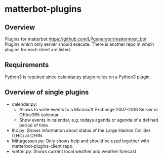 # matterbot-plugins

## Overview
Plugins for matterbot https://github.com/LPgenerator/mattermost_bot
Plugins which only server should execute. There is another repo in which plugins for each client are listed.

## Requirements
Python3 is required since calendar.py plugin relies on a Python3 plugin.

## Overview of single plugins

* calendar.py: 
  * Allows to write events to a Microsoft Exchange 2007-2016 Server or Office365 calendar
  * Show events in calendar, e.g. todays agenda or agenda of a defined period of time
* lhc.py: Shows information about status of the Large Hadron Collider (LHC) at CERN
* Mittagessen.py: Only shows help and should be used together with matterbot-plugins-client repo.
* wetter.py: Shows current local weather and weather forecast


